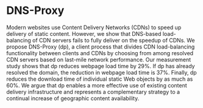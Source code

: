 DNS-Proxy
=========
Modern websites use Content Delivery Networks (CDNs) to speed up delivery of static content. However, we show that DNS-based load-balancing of CDN servers fails to fully deliver on the speedup of CDNs. We propose DNS-Proxy (dp), a client process that divides CDN load-balancing functionality between clients and CDNs by choosing from among resolved CDN servers based on last-mile network performance. Our measurement study shows that dp reduces webpage load time by 29%. If dp has already resolved the domain, the reduction in webpage load time is 37%. Finally, dp reduces the download time of individual static Web objects by as much as 60%. We argue that dp enables a more effective use of existing content delivery infrastructure and represents a complementary strategy to a continual increase of geographic content availability. 
